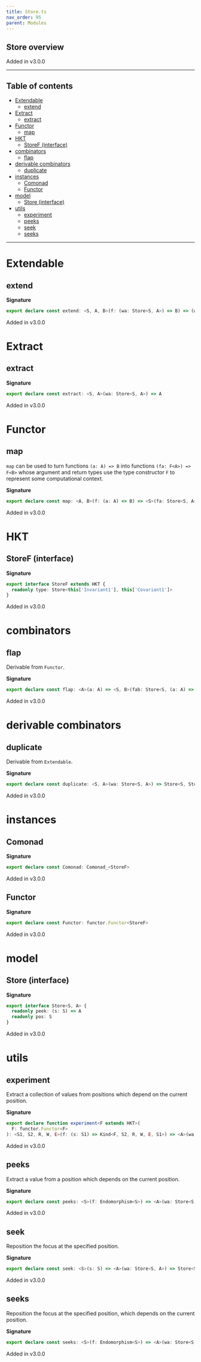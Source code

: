 ```yaml
---
title: Store.ts
nav_order: 95
parent: Modules
---
```


## Store overview

Added in v3.0.0

---

<h2 class="text-delta">Table of contents</h2>

- [Extendable](#extendable)
  - [extend](#extend)
- [Extract](#extract)
  - [extract](#extract)
- [Functor](#functor)
  - [map](#map)
- [HKT](#hkt)
  - [StoreF (interface)](#storef-interface)
- [combinators](#combinators)
  - [flap](#flap)
- [derivable combinators](#derivable-combinators)
  - [duplicate](#duplicate)
- [instances](#instances)
  - [Comonad](#comonad)
  - [Functor](#functor-1)
- [model](#model)
  - [Store (interface)](#store-interface)
- [utils](#utils)
  - [experiment](#experiment)
  - [peeks](#peeks)
  - [seek](#seek)
  - [seeks](#seeks)

---

# Extendable

## extend

**Signature**

```ts
export declare const extend: <S, A, B>(f: (wa: Store<S, A>) => B) => (wa: Store<S, A>) => Store<S, B>
```

Added in v3.0.0

# Extract

## extract

**Signature**

```ts
export declare const extract: <S, A>(wa: Store<S, A>) => A
```

Added in v3.0.0

# Functor

## map

`map` can be used to turn functions `(a: A) => B` into functions `(fa: F<A>) => F<B>` whose argument and return types
use the type constructor `F` to represent some computational context.

**Signature**

```ts
export declare const map: <A, B>(f: (a: A) => B) => <S>(fa: Store<S, A>) => Store<S, B>
```

Added in v3.0.0

# HKT

## StoreF (interface)

**Signature**

```ts
export interface StoreF extends HKT {
  readonly type: Store<this['Invariant1'], this['Covariant1']>
}
```

Added in v3.0.0

# combinators

## flap

Derivable from `Functor`.

**Signature**

```ts
export declare const flap: <A>(a: A) => <S, B>(fab: Store<S, (a: A) => B>) => Store<S, B>
```

Added in v3.0.0

# derivable combinators

## duplicate

Derivable from `Extendable`.

**Signature**

```ts
export declare const duplicate: <S, A>(wa: Store<S, A>) => Store<S, Store<S, A>>
```

Added in v3.0.0

# instances

## Comonad

**Signature**

```ts
export declare const Comonad: Comonad_<StoreF>
```

Added in v3.0.0

## Functor

**Signature**

```ts
export declare const Functor: functor.Functor<StoreF>
```

Added in v3.0.0

# model

## Store (interface)

**Signature**

```ts
export interface Store<S, A> {
  readonly peek: (s: S) => A
  readonly pos: S
}
```

Added in v3.0.0

# utils

## experiment

Extract a collection of values from positions which depend on the current position.

**Signature**

```ts
export declare function experiment<F extends HKT>(
  F: functor.Functor<F>
): <S1, S2, R, W, E>(f: (s: S1) => Kind<F, S2, R, W, E, S1>) => <A>(wa: Store<S1, A>) => Kind<F, S2, R, W, E, A>
```

Added in v3.0.0

## peeks

Extract a value from a position which depends on the current position.

**Signature**

```ts
export declare const peeks: <S>(f: Endomorphism<S>) => <A>(wa: Store<S, A>) => A
```

Added in v3.0.0

## seek

Reposition the focus at the specified position.

**Signature**

```ts
export declare const seek: <S>(s: S) => <A>(wa: Store<S, A>) => Store<S, A>
```

Added in v3.0.0

## seeks

Reposition the focus at the specified position, which depends on the current position.

**Signature**

```ts
export declare const seeks: <S>(f: Endomorphism<S>) => <A>(wa: Store<S, A>) => Store<S, A>
```

Added in v3.0.0
